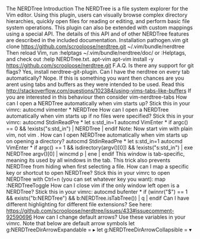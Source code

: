 The NERDTree Introduction The NERDTree is a file system explorer for the Vim editor. Using this plugin, users can visually browse complex directory hierarchies, quickly open files for reading or editing, and perform basic file system operations. This plugin can also be extended with custom mappings using a special API. The details of this API and of other NERDTree features are described in the included documentation. Installation pathogen.vim git clone https://github.com/scrooloose/nerdtree.git ~/.vim/bundle/nerdtree Then reload Vim, run :helptags ~/.vim/bundle/nerdtree/doc/ or :Helptags, and check out :help NERDTree.txt. apt-vim apt-vim install -y https://github.com/scrooloose/nerdtree.git F.A.Q. Is there any support for git flags? Yes, install nerdtree-git-plugin. Can I have the nerdtree on every tab automatically? Nope. If this is something you want then chances are you arent using tabs and buffers as they were intended to be used. Read this http://stackoverflow.com/questions/102384/using-vims-tabs-like-buffers If you are interested in this behaviour then consider vim-nerdtree-tabs How can I open a NERDTree automatically when vim starts up? Stick this in your vimrc: autocmd vimenter * NERDTree How can I open a NERDTree automatically when vim starts up if no files were specified? Stick this in your vimrc: autocmd StdinReadPre * let s:std_in=1 autocmd VimEnter * if argc() == 0 && !exists("s:std_in") | NERDTree | endif Note: Now start vim with plain vim, not vim . How can I open NERDTree automatically when vim starts up on opening a directory? autocmd StdinReadPre * let s:std_in=1 autocmd VimEnter * if argc() == 1 && isdirectory(argv()[0]) && !exists("s:std_in") | exe NERDTree argv()[0] | wincmd p | ene | endif This window is tab-specific, meaning its used by all windows in the tab. This trick also prevents NERDTree from hiding when first selecting a file. How can I map a specific key or shortcut to open NERDTree? Stick this in your vimrc to open NERDTree with Ctrl+n (you can set whatever key you want): map <C-n> :NERDTreeToggle<CR> How can I close vim if the only window left open is a NERDTree? Stick this in your vimrc: autocmd bufenter * if (winnr("$") == 1 && exists("b:NERDTree") && b:NERDTree.isTabTree()) | q | endif Can I have different highlighting for different file extensions? See here: https://github.com/scrooloose/nerdtree/issues/433#issuecomment-92590696 How can I change default arrows? Use these variables in your vimrc. Note that below are default arrow symbols let g:NERDTreeDirArrowExpandable = ▸ let g:NERDTreeDirArrowCollapsible = ▾